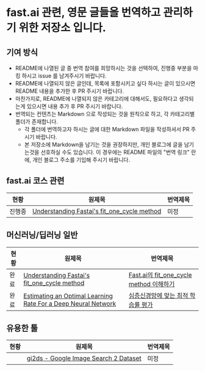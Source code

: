 # fast.ai 관련, 영문 글들을 번역하고 관리하기 위한 저장소 입니다.

## 기여 방식

- README에 나열된 글 중 번역 참여를 희망하시는 것을 선택하여, 진행중 부분을 마킹 하시고 issue 를 남겨주시기 바랍니다.
- README에 나열되지 않은 글인데, 목록에 포함시키고 싶다 하시는 글이 있으시면 README 내용을 추가한 후 PR 주시기 바랍니다.
- 마찬가지로, README에 나열되지 않은 카테고리에 대해서도, 필요하다고 생각되는게 있으시면 내용 추가 후 PR 주시기 바랍니다.
- 번역되는 컨텐츠는 Markdown 으로 작성되는 것을 원칙으로 하고, 각 카테고리별 폴더가 존재합니다.
  - 각 폴더에 번역하고자 하시는 글에 대한 Markdown 파일을 작성하셔서 PR 주시기 바랍니다.
  - 본 저장소에 Markdown을 남기는 것을 권장하지만, 개인 블로그에 글을 남기는것을 선호하실 수도 있습니다. 이 경우에는 README 파일의 "번역 링크" 란에, 개인 블로그 주소를 기입해 주시기 바랍니다.

## fast.ai 코스 관련

| 현황 | 원제목 | 번역제목 | 
| ---- | ---- | ----   |
| 진행중 | [Understanding Fastai's fit_one_cycle method]() | 미정 |

## 머신러닝/딥러닝 일반

| 현황 | 원제목 | 번역제목 | 
| --  | ----- | ------ |
| 완료 | [Understanding Fastai's fit_one_cycle method](https://iconof.com/1cycle-learning-rate-policy/) | [Fast.ai의 fit_one_cycle method 이해하기](https://github.com/jehyunlee/texts/blob/master/1cycle-learning-rate-policy/text.md)|
| 완료 | [Estimating an Optimal Learning Rate For a Deep Neural Network](https://towardsdatascience.com/estimating-optimal-learning-rate-for-a-deep-neural-network-ce32f2556ce0) | [심층신경망에 맞는 최적 학습률 평가](https://github.com/jehyunlee/texts/blob/master/estimating_an_optimal_learning_rate_for_a_deep_neural_network/text.md)|

## 유용한 툴

| 현황 | 원제목 | 번역제목 |  
| --- | ----- | ------ |
|     | [gi2ds - Google Image Search 2 Dataset](https://github.com/toffebjorkskog/ml-tools/blob/master/gi2ds.md) | 미정 |
